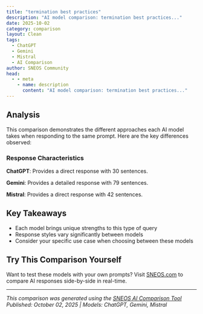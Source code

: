 ```yaml
---
title: "termination best practices"
description: "AI model comparison: termination best practices..."
date: 2025-10-02
category: comparison
layout: Clean
tags:
  - ChatGPT
  - Gemini
  - Mistral
  - AI Comparison
author: SNEOS Community
head:
  - - meta
    - name: description
      content: "AI model comparison: termination best practices..."
---
```


<ChatComparison
  title="termination best practices"
  prompt="termination best practices"
  :responses='{"ChatGPT": "Certainly! Here are some best practices for employee termination to ensure the process is handled professionally, legally, and respectfully:\n\n### 1. **Prepare Thoroughly**\n- **Documentation:** Ensure all performance issues, warnings, and relevant documentation are clear, factual, and up to date.\n- **Review Policies:** Understand company policies, employment contracts, and relevant labor laws.\n- **Plan the Meeting:** Decide who will be present (usually the manager and an HR representative).\n\n### 2. **Conduct the Termination Meeting Respectfully**\n- **Be Direct and Compassionate:** Clearly state the reason for termination without ambiguity, but be empathetic.\n- **Keep it Private:** Conduct the meeting in a private setting to maintain confidentiality and dignity.\n- **Limit the Meeting Time:** Keep it brief and focused on the facts.\n- **Allow Questions:** Give the employee a chance to ask questions or express concerns.\n\n### 3. **Follow Legal and Company Procedures**\n- **Provide Final Pay:** Include all wages owed, accrued vacation or benefits, as applicable.\n- **Issue Necessary Documents:** Provide information on benefits, COBRA, unemployment claims, and references.\n- **Avoid Discrimination:** Ensure the termination is not discriminatory or retaliatory and document reasons thoroughly.\n\n### 4. **Handle Logistics Smoothly**\n- **Collect Company Property:** Get badges, keys, electronics, documents, etc., before or during the exit.\n- **Disable Access:** Remove access to company systems, email, and facilities promptly.\n- **Coordinate Transition:** Arrange for transfer of duties and notify relevant teams in a sensitive manner.\n\n### 5. **Communicate Internally Appropriately**\n- Provide a neutral, professional statement to the team if necessary, respecting confidentiality and privacy.\n- Avoid discussing specifics of the termination.\n\n### 6. **Support for Remaining Employees**\n- Offer reassurance to the team and address any concerns.\n- Maintain morale and stability.\n\n### 7. **Review and Learn**\n- Conduct exit interviews if possible to gather feedback.\n- Analyze the termination process for improvements.\n\n---\n\nIf you would like, I can also provide sample scripts, legal considerations based on your location, or checklist templates for termination. Just let me know!", "Gemini": "Terminating an employee is a difficult process, but following best practices can minimize legal risks and maintain a respectful environment. Here\u0027s a breakdown of termination best practices, covering preparation, the actual termination meeting, and post-termination procedures:\n\n**I. Preparation is Key**\n\n* **Documentation is Crucial:**\n * **Performance Issues:** Thoroughly document all performance issues, including specific examples, dates, and attempts to correct them (performance improvement plans, coaching sessions, etc.). This documentation should be consistent and aligned with company policy.\n * **Policy Violations:** Clearly document any policy violations, including dates, witnesses (if applicable), and the specific policies violated.\n * **Attendance Issues:** Maintain accurate records of attendance, tardiness, and absences.\n * **Termination Reason:** Clearly articulate the legitimate, non-discriminatory reason for the termination. This reason should be supportable by the documentation.\n* **Review HR Policies and Employment Agreements:**\n * **Company Policy:** Ensure the termination adheres to company policies and procedures.\n * **Employment Agreement:** Carefully review the employment agreement (if one exists) for termination provisions, notice requirements, and severance agreements.\n * **Legal Compliance:** Consult with legal counsel to ensure compliance with all applicable federal, state, and local laws, including anti-discrimination laws (Title VII, ADA, ADEA, etc.) and worker adjustment and retraining notification (WARN) Act requirements (if applicable).\n* **Severance Considerations:**\n * **Severance Package:** Determine if a severance package will be offered. Consider factors such as the employee\u0027s tenure, performance, and the circumstances of the termination.\n * **Release Agreement:** If a severance package is offered, it\u0027s standard practice to include a release agreement that requires the employee to waive their right to sue the company. Have a lawyer draft or review the release.\n* **Prepare the Logistics:**\n * **Time and Location:** Choose a private and professional setting for the meeting. Schedule the meeting for early in the week to allow the employee time to adjust and seek new employment. Avoid Fridays or holidays.\n * **Witness:** Have a witness present during the termination meeting, ideally someone from HR or a higher-level manager.\n * **Logistics Checklist:**\n * Gather all necessary documents (termination letter, final paycheck, benefits information, COBRA information, release agreement, etc.).\n * Disable employee access to company systems (email, network, buildings).\n * Prepare a plan for the employee to return company property (laptop, phone, badge, keys).\n * Inform IT and security to prepare for system access changes.\n * Have a plan to manage the employee\u0027s remaining workload.\n\n**II. Conducting the Termination Meeting**\n\n* **Be Direct and Clear:**\n * **Get to the Point:** State the purpose of the meeting clearly and directly. Avoid ambiguity or beating around the bush.\n * **Explain the Reason:** Clearly explain the reason for the termination. Refer to documented performance issues or policy violations.\n * **Use Specific Examples:** Provide specific examples to support the reason for termination.\n* **Be Professional and Respectful:**\n * **Maintain a Calm Demeanor:** Remain calm and professional, even if the employee becomes emotional.\n * **Avoid Arguments:** Do not engage in arguments or debates.\n * **Show Empathy:** While you need to be firm, show empathy and acknowledge the difficulty of the situation.\n* **Control the Conversation:**\n * **Stick to the Script:** Follow a prepared script to ensure you cover all necessary points.\n * **Limit Discussion:** Allow the employee to ask clarifying questions but avoid getting drawn into lengthy discussions or debates.\n * **Document Questions:** Document any questions the employee asks and your responses.\n* **Explain the Logistics:**\n * **Final Paycheck:** Explain how and when the employee will receive their final paycheck, including any accrued vacation time.\n * **Benefits:** Explain the employee\u0027s rights regarding health insurance (COBRA), retirement plans, and other benefits.\n * **Return of Property:** Explain the process for returning company property.\n* **Provide Support:**\n * **Offer Outplacement Services:** If possible, offer outplacement services to help the employee find new employment.\n * **References:** Explain the company\u0027s policy regarding references.\n * **Thank You (Optional):** Depending on the circumstances, you might thank the employee for their contributions to the company.\n\n**III. Post-Termination Procedures**\n\n* **Complete Necessary Paperwork:**\n * **File Termination Documents:** File all termination documents in the employee\u0027s personnel file.\n * **Update HR Systems:** Update HR systems to reflect the employee\u0027s termination.\n* **Communicate with Remaining Employees:**\n * **Inform Team Members:** Inform the employee\u0027s team members about the departure. Focus on how the work will be covered and avoid disclosing the specific reasons for the termination.\n * **Address Concerns:** Be prepared to address any concerns or questions from remaining employees.\n* **Manage Potential Legal Issues:**\n * **Monitor Social Media:** Monitor social media for any negative or defamatory statements made by the former employee.\n * **Respond to Inquiries:** Handle any inquiries from government agencies or potential employers professionally and consistently.\n * **Legal Consultation:** Consult with legal counsel if you receive a demand letter or are served with a lawsuit.\n* **Security Measures:**\n * **System Access:** Ensure all employee access to company systems has been revoked.\n * **Physical Access:** Collect all company property, including keys, badges, and devices.\n * **Building Security:** Notify security personnel if necessary.\n* **Exit Interview:**\n * **Conduct Exit Interview (Optional):** If possible, conduct an exit interview to gather feedback from the employee. This can provide valuable insights into areas for improvement within the company. Be aware that exit interviews can also be fraught with potential legal risk, so plan questions carefully.\n\n**Key Considerations and Best Practices Summary:**\n\n* **Consistency:** Apply termination policies and procedures consistently across all employees. Inconsistent application can be evidence of discrimination.\n* **Objectivity:** Base termination decisions on objective criteria and documented evidence, not personal feelings or biases.\n* **Documentation:** Thorough documentation is your best defense against potential legal challenges.\n* **Legal Counsel:** Consult with legal counsel before making any termination decisions, especially in complex or high-risk situations.\n* **Training:** Train managers and HR professionals on proper termination procedures.\n* **Stay Updated:** Stay informed about changes in employment laws and regulations.\n* **Communicate Kindly:** Even in difficult situations, treat the employee with respect and dignity. This helps mitigate negative reactions.\n* **Be Prepared for Different Reactions:** Employees will react differently to terminations. Be prepared for a range of emotions, from anger and denial to acceptance.\n\n**Common Mistakes to Avoid:**\n\n* **Delaying Termination:** Delaying termination after a decision has been made can prolong the situation and increase the risk of legal challenges.\n* **Vague or Unclear Reasons:** Providing vague or unclear reasons for termination can lead to confusion and resentment.\n* **Public Humiliation:** Terminating an employee in front of colleagues or customers is unprofessional and can create legal liability.\n* **Changing the Reason:** Changing the reason for termination after the fact can undermine your credibility and create suspicion.\n* **Retaliation:** Terminating an employee in retaliation for reporting discrimination or participating in a protected activity is illegal.\n* **Unlawful Discrimination:** Terminating someone based on their race, religion, gender, age, disability, or other protected characteristic is illegal.\n\nBy following these best practices, you can minimize the risks associated with employee terminations and ensure a fair and respectful process for all involved. Always consult with legal counsel and HR professionals to ensure compliance with all applicable laws and regulations.\n", "Mistral": "Termination of employment is a sensitive and critical process that requires careful handling to ensure fairness, legality, and respect for all parties involved. Here are some best practices for managing terminations:\n\n### 1. **Clear Documentation**\n - **Performance Records:** Maintain detailed records of performance issues, warnings, and any corrective actions taken.\n - **Policy Compliance:** Ensure that all terminations comply with company policies and legal requirements.\n - **Documentation:** Keep a paper trail of all communications and decisions leading up to the termination.\n\n### 2. **Legal Compliance**\n - **Employment Laws:** Be aware of and comply with all relevant employment laws, including anti-discrimination laws, labor laws, and any specific regulations in your jurisdiction.\n - **Consult Legal Counsel:** If there are any doubts, consult with legal counsel to ensure compliance.\n\n### 3. **Communication**\n - **Transparency:** Be clear and transparent about the reasons for termination. Avoid ambiguity.\n - **Respect:** Conduct the termination meeting in a private, respectful manner.\n - **Support:** Offer support services such as outplacement assistance, if applicable.\n\n### 4. **Timing and Setting**\n - **Timing:** Choose a time that minimizes disruption to the workplace and allows the employee to leave with dignity.\n - **Setting:** Conduct the termination in a private, neutral location.\n\n### 5. **Security and IT**\n - **Access Revocation:** Immediately revoke access to company systems, email, and physical premises.\n - **Data Protection:** Ensure that all company data is secured and that the employee does not have access to sensitive information.\n\n### 6. **Final Payments and Benefits**\n - **Final Paycheck:** Ensure that the final paycheck, including any accrued vacation or sick leave, is processed promptly.\n - **Benefits:** Provide information on the continuation of benefits, such as COBRA (Consolidated Omnibus Budget Reconciliation Act) in the U.S.\n\n### 7. **Communication with Remaining Staff**\n - **Transparency:** Communicate the termination to the remaining staff in a way that maintains confidentiality and respects the terminated employee.\n - **Morale:** Address any concerns or questions from the remaining staff to maintain morale and productivity.\n\n### 8. **Exit Interview**\n - **Feedback:** Conduct an exit interview to gather feedback and insights from the departing employee.\n - **Improvement:** Use the feedback to identify areas for improvement within the organization.\n\n### 9. **Post-Termination Follow-Up**\n - **Support:** Offer post-termination support, such as career counseling or job placement services.\n - **Monitoring:** Keep an eye on the morale and productivity of the remaining team to ensure a smooth transition.\n\n### 10. **Review and Improvement**\n - **Policy Review:** Regularly review and update termination policies to ensure they are fair, legal, and effective.\n - **Feedback Loop:** Incorporate feedback from terminated employees and remaining staff to improve the process.\n\n### 11. **Confidentiality**\n - **Privacy:** Respect the privacy and confidentiality of the terminated employee.\n - **Legal Protection:** Ensure that all communications and actions are legally protected and do not expose the company to liability.\n\n### 12. **Training**\n - **Manager Training:** Provide training for managers on how to handle terminations professionally and compassionately.\n - **HR Training:** Ensure that HR staff are well-versed in termination procedures and legal requirements.\n\nBy following these best practices, organizations can manage terminations in a way that is fair, respectful, and legally compliant, while also minimizing the impact on the remaining workforce."}' 
  published-date="01:56"
/>

## Analysis

This comparison demonstrates the different approaches each AI model takes when responding to the same prompt. Here are the key differences observed:

### Response Characteristics

**ChatGPT**: Provides a direct response with 30 sentences. 

**Gemini**: Provides a detailed response with 79 sentences. 

**Mistral**: Provides a direct response with 42 sentences. 

## Key Takeaways

- Each model brings unique strengths to this type of query
- Response styles vary significantly between models
- Consider your specific use case when choosing between these models

## Try This Comparison Yourself

Want to test these models with your own prompts? Visit [SNEOS.com](https://sneos.com) to compare AI responses side-by-side in real-time.

---

*This comparison was generated using the [SNEOS AI Comparison Tool](https://sneos.com)*
*Published: October 02, 2025 | Models: ChatGPT, Gemini, Mistral*
